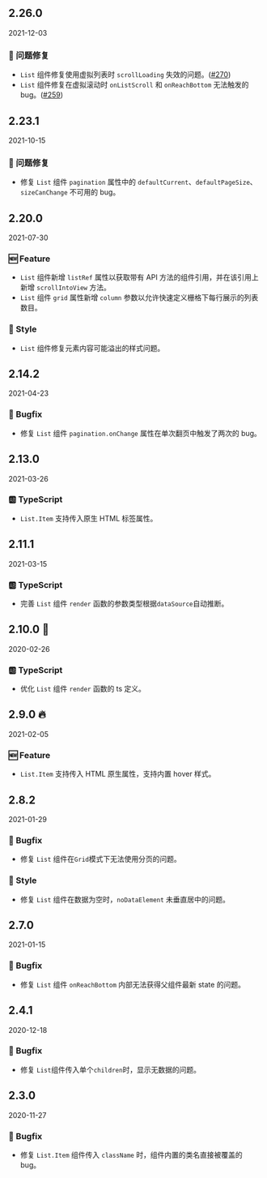 ## 2.26.0

2021-12-03

### 🐛 问题修复

- `List` 组件修复使用虚拟列表时 `scrollLoading` 失效的问题。([#270](https://github.com/arco-design/arco-design/pull/270))
- `List` 组件修复在虚拟滚动时 `onListScroll` 和 `onReachBottom` 无法触发的 bug。([#259](https://github.com/arco-design/arco-design/pull/259))

## 2.23.1

2021-10-15

### 🐛 问题修复

- 修复 `List` 组件 `pagination` 属性中的 `defaultCurrent`、`defaultPageSize`、`sizeCanChange` 不可用的 bug。

## 2.20.0

2021-07-30

### 🆕 Feature

- `List` 组件新增 `listRef` 属性以获取带有 API 方法的组件引用，并在该引用上新增 `scrollIntoView` 方法。
- `List` 组件 `grid` 属性新增 `column` 参数以允许快速定义栅格下每行展示的列表数目。

### 💅 Style

- `List` 组件修复元素内容可能溢出的样式问题。



## 2.14.2

2021-04-23

### 🐛 Bugfix

- 修复 `List` 组件 `pagination.onChange` 属性在单次翻页中触发了两次的 bug。

## 2.13.0

2021-03-26

### 🆎 TypeScript

- `List.Item` 支持传入原生 HTML 标签属性。



## 2.11.1

2021-03-15

### 🆎 TypeScript

- 完善 `List` 组件 `render` 函数的参数类型根据`dataSource`自动推断。



## 2.10.0 🏮

2020-02-26

### 🆎 TypeScript

- 优化 `List` 组件 `render` 函数的 ts 定义。



## 2.9.0 🔥

2021-02-05

### 🆕 Feature

- `List.Item` 支持传入 HTML 原生属性，支持内置 hover 样式。

## 2.8.2

2021-01-29

### 🐛 Bugfix

- 修复 `List` 组件在`Grid`模式下无法使用分页的问题。



### 💅 Style

- 修复 `List` 组件在数据为空时，`noDataElement` 未垂直居中的问题。



## 2.7.0

2021-01-15

### 🐛 Bugfix

- 修复 `List` 组件 `onReachBottom` 内部无法获得父组件最新 state 的问题。

## 2.4.1

2020-12-18

### 🐛 Bugfix

- 修复 `List`组件传入单个`children`时，显示无数据的问题。

## 2.3.0

2020-11-27

### 🐛 Bugfix

- 修复 `List.Item` 组件传入 `className` 时，组件内置的类名直接被覆盖的 bug。



